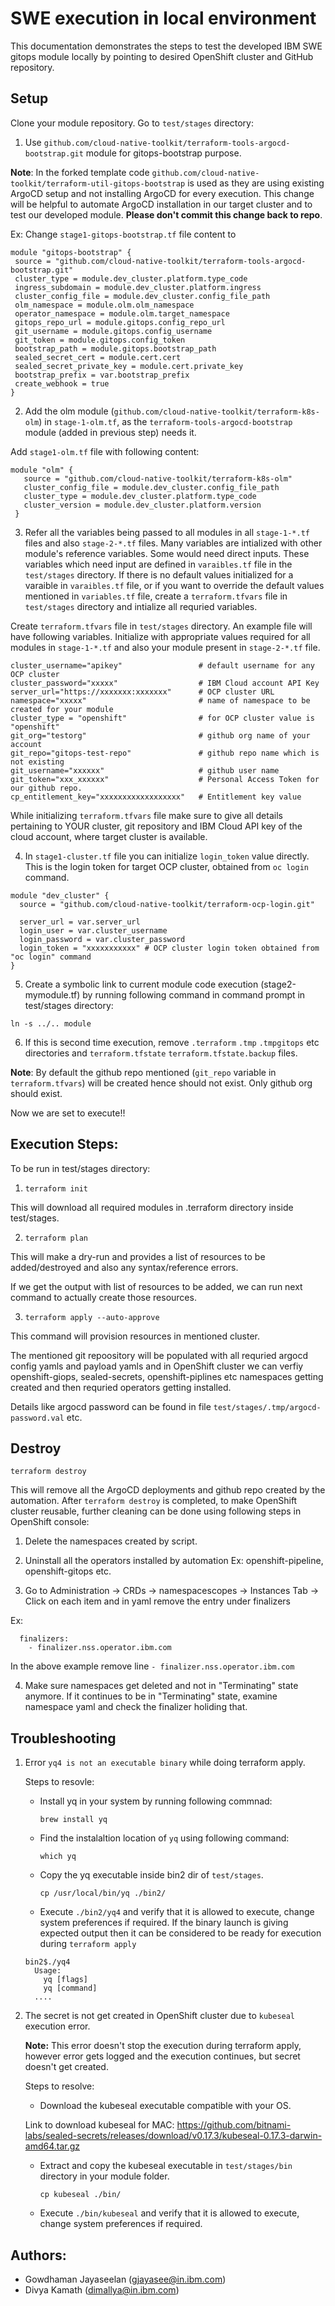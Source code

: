 # SWE execution in local environment

This documentation demonstrates the steps to test the developed IBM SWE gitops module locally by pointing to desired OpenShift cluster and GitHub repository.

## Setup

Clone your module repository. Go to `test/stages` directory:

1. Use `github.com/cloud-native-toolkit/terraform-tools-argocd-bootstrap.git` module for gitops-bootstrap purpose. 
   
**Note**: In the forked template code `github.com/cloud-native-toolkit/terraform-util-gitops-bootstrap` is used as they are using existing ArgoCD setup and not installing ArgoCD for every execution. This change will be helpful to automate ArgoCD installation in our target cluster and to test our developed module. **Please don't commit this change back to repo**.

   Ex: Change `stage1-gitops-bootstrap.tf` file content to
   ```
   module "gitops-bootstrap" {
    source = "github.com/cloud-native-toolkit/terraform-tools-argocd-bootstrap.git" 
    cluster_type = module.dev_cluster.platform.type_code
    ingress_subdomain = module.dev_cluster.platform.ingress
    cluster_config_file = module.dev_cluster.config_file_path
    olm_namespace = module.olm.olm_namespace
    operator_namespace = module.olm.target_namespace
    gitops_repo_url = module.gitops.config_repo_url
    git_username = module.gitops.config_username
    git_token = module.gitops.config_token
    bootstrap_path = module.gitops.bootstrap_path
    sealed_secret_cert = module.cert.cert
    sealed_secret_private_key = module.cert.private_key
    bootstrap_prefix = var.bootstrap_prefix
    create_webhook = true
  }
 ```

2. Add the olm module (`github.com/cloud-native-toolkit/terraform-k8s-olm`) in `stage-1-olm.tf`, as the `terraform-tools-argocd-bootstrap` module (added in previous step) needs it.
 
 Add `stage1-olm.tf` file with following content:
 ```
 module "olm" {
    source = "github.com/cloud-native-toolkit/terraform-k8s-olm" 
    cluster_config_file = module.dev_cluster.config_file_path
    cluster_type = module.dev_cluster.platform.type_code
    cluster_version = module.dev_cluster.platform.version
  }
 ```

3. Refer all the variables being passed to all modules in all `stage-1-*.tf` files and also `stage-2-*.tf` files. Many variables are intialized with other module's reference variables. Some would need direct inputs. These variables which need input are defined in `varaibles.tf` file in the `test/stages` directory. If there is no default values initialized for a varaible in `varaibles.tf` file, or if you want to override the default values mentioned in `variables.tf` file, create a `terraform.tfvars` file in `test/stages` directory and intialize all requried variables. 

 Create `terraform.tfvars` file in `test/stages` directory. An example file will have following variables. Initialize with appropriate values required for all modules in `stage-1-*.tf` and also your module present in `stage-2-*.tf` file.
```
cluster_username="apikey"                 # default username for any OCP cluster
cluster_password="xxxxx"                  # IBM Cloud account API Key
server_url="https://xxxxxxx:xxxxxxx"      # OCP cluster URL
namespace="xxxxx"                         # name of namespace to be created for your module
cluster_type = "openshift"                # for OCP cluster value is "openshift"
git_org="testorg"                         # github org name of your account
git_repo="gitops-test-repo"               # github repo name which is not existing 
git_username="xxxxxx"                     # github user name
git_token="xxx_xxxxxx"                    # Personal Access Token for our github repo.
cp_entitlement_key="xxxxxxxxxxxxxxxxxx"   # Entitlement key value
```

While initializing `terraform.tfvars` file make sure to give all details pertaining to YOUR cluster, git repository and IBM Cloud API key of the cloud account, where target cluster is available.

4. In `stage1-cluster.tf` file you can initialize `login_token` value directly. This is the login token for target OCP cluster, obtained from `oc login` command.
```
module "dev_cluster" {
  source = "github.com/cloud-native-toolkit/terraform-ocp-login.git"

  server_url = var.server_url
  login_user = var.cluster_username
  login_password = var.cluster_password
  login_token = "xxxxxxxxxxx" # OCP cluster login token obtained from "oc login" command
}
```

5. Create a symbolic link to current module code execution (stage2-mymodule.tf) by running following command in command prompt in test/stages directory:
```
ln -s ../.. module
```

6. If this is second time execution, remove `.terraform` `.tmp` `.tmpgitops` etc directories and `terraform.tfstate` `terraform.tfstate.backup` files. 

**Note**: By default the github repo mentioned (`git_repo` variable in `terraform.tfvars`) will be created hence should not exist. Only github org should exist.

Now we are set to execute!!

## Execution Steps: 

To be run in test/stages directory:

1. `terraform init`

This will download all required modules in .terraform directory inside test/stages.

2. `terraform plan`

This will make a dry-run and provides a list of resources to be added/destroyed and also any syntax/reference errors.

If we get the output with list of resources to be added, we can run next command to actually create those resources.

3. `terraform apply --auto-approve`

This command will provision resources in mentioned cluster.

The mentioned git repoository will be populated with all requried argocd config yamls and payload yamls and in OpenShift cluster we can verfiy openshift-giops, sealed-secrets, openshift-piplines etc namespaces getting created and then requried operators getting installed. 

Details like argocd password can be found in file `test/stages/.tmp/argocd-password.val` etc.

## Destroy 

`terraform destroy` 

This will remove all the ArgoCD deployments and github repo created by the automation. After `terraform destroy` is completed, to make OpenShift cluster reusable, further cleaning can be done using following steps in OpenShift console:

1. Delete the namespaces created by script.

2. Uninstall all the operators installed by automation Ex: openshift-pipeline, openshift-gitops etc.

3. Go to Administration -> CRDs -> namespacescopes -> Instances Tab -> Click on each item and in yaml remove the entry under finalizers

Ex:
```
  finalizers:
    - finalizer.nss.operator.ibm.com 
```
 In the above example remove line `- finalizer.nss.operator.ibm.com`

 4. Make sure namespaces get deleted and not in "Terminating" state anymore. If it continues to be in "Terminating" state, examine namespace yaml and check the finalizer holiding that.

## Troubleshooting

1. Error `yq4 is not an executable binary` while doing terraform apply.

   Steps to resovle:
    - Install yq in your system by running following commnad:
   
      `brew install yq`
    -  Find the instalaltion location of `yq` using following command:
    
       `which yq`
    - Copy the yq executable inside bin2 dir of `test/stages`.
     
      `cp /usr/local/bin/yq ./bin2/`
    
    - Execute `./bin2/yq4` and verify that it is allowed to execute, change system preferences if required. If the binary launch is giving expected output then it can be considered to be ready for execution during `terraform apply`
    ```
    bin2$./yq4
      Usage:
        yq [flags]
        yq [command]
      ....
     ```


2. The secret is not get created in OpenShift cluster due to `kubeseal` execution error.

   **Note:** This error doesn't stop the execution during terraform apply, however error gets logged and the execution continues, but secret doesn't get created.
   
   Steps to resolve:
   
    - Download the kubeseal executable compatible with your OS.
    
   Link to download kubeseal for MAC: https://github.com/bitnami-labs/sealed-secrets/releases/download/v0.17.3/kubeseal-0.17.3-darwin-amd64.tar.gz
   
   - Extract and copy the kubeseal executable in `test/stages/bin` directory in your module folder.
    
      `cp kubeseal ./bin/`
      
   - Execute `./bin/kubeseal` and verify that it is allowed to execute, change system preferences if required.
 
 ## Authors: 
 - Gowdhaman Jayaseelan (gjayasee@in.ibm.com)
 - Divya Kamath (dimallya@in.ibm.com)
